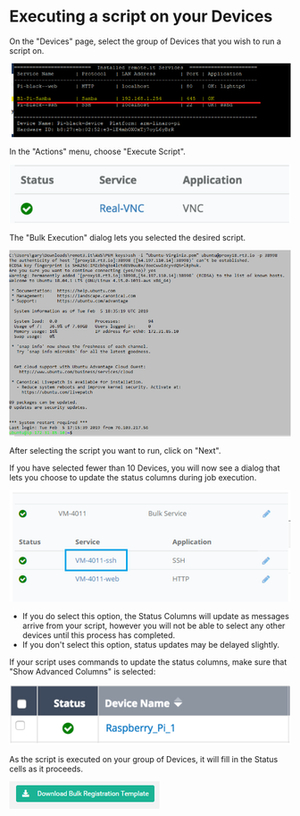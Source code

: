 # Executing a script on your Devices

On the "Devices" page, select the group of Devices that you wish to run a script on.

![](../../.gitbook/assets/image%20%28294%29.png)

In the "Actions" menu, choose "Execute Script".  

![](../../.gitbook/assets/image%20%28407%29.png)

The "Bulk Execution" dialog lets you selected the desired script.  

![](../../.gitbook/assets/image%20%28312%29.png)

After selecting the script you want to run, click on "Next".

If you have selected fewer than 10 Devices, you will now see a dialog that lets you choose to update the status columns during job execution.  

![](../../.gitbook/assets/image%20%28290%29.png)

* If you do select this option, the Status Columns will update as messages arrive from your script, however you will not be able to select any other devices until this process has completed.
* If you don't select this option, status updates may be delayed slightly.

If your script uses commands to update the status columns,  make sure that "Show Advanced Columns" is selected:

![](../../.gitbook/assets/image%20%283%29.png)

As the script is executed on your group of Devices, it will fill in the Status cells as it proceeds.

![](../../.gitbook/assets/image%20%28178%29.png)

